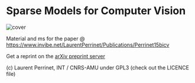 # Sparse Models for Computer Vision

![cover](https://www.invibe.net/cgi-bin/index.cgi/Publications/CristobalPerrinetKeil15bicv?action=AttachFile&do=get&target=1412243631.jpg)

Material and ms for the paper @ https://www.invibe.net/LaurentPerrinet/Publications/Perrinet15bicv

Get a reprint on the [arXiv preprint server](https://arxiv.org/abs/1701.06859)

(c) Laurent Perrinet, INT / CNRS-AMU under GPL3 (check out the LICENCE file)
